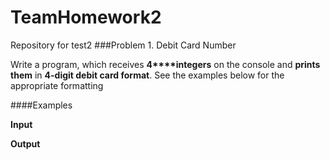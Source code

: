 # TeamHomework2
Repository for test2
###Problem 1.
Debit Card Number

Write a program, which receives **4****integers** on the 
console and **prints them** in **4-digit debit card format**. See the
examples below for the appropriate formatting

####Examples


**Input**


**Output**
